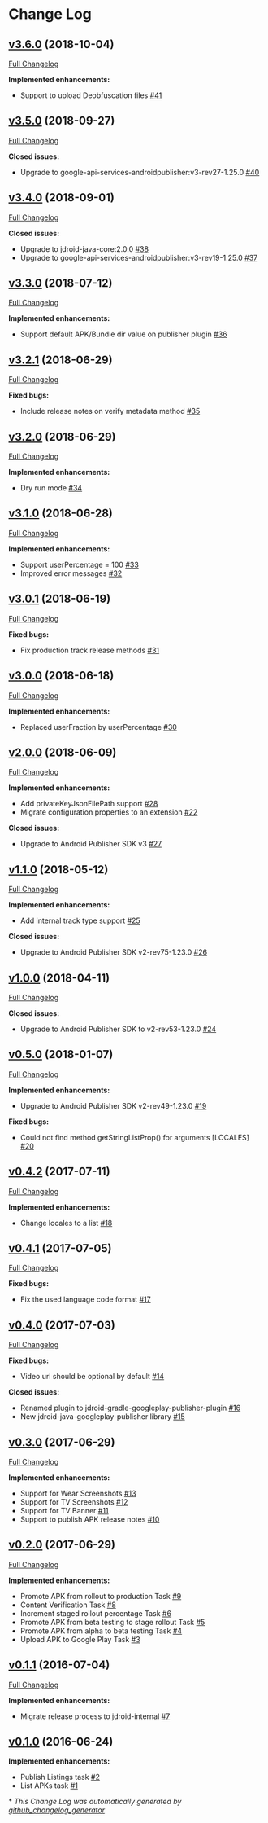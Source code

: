 # Change Log

## [v3.6.0](https://github.com/maxirosson/jdroid-googleplay-publisher/tree/v3.6.0) (2018-10-04)
[Full Changelog](https://github.com/maxirosson/jdroid-googleplay-publisher/compare/v3.5.0...v3.6.0)

**Implemented enhancements:**

- Support to upload Deobfuscation files [\#41](https://github.com/maxirosson/jdroid-googleplay-publisher/issues/41)

## [v3.5.0](https://github.com/maxirosson/jdroid-googleplay-publisher/tree/v3.5.0) (2018-09-27)
[Full Changelog](https://github.com/maxirosson/jdroid-googleplay-publisher/compare/v3.4.0...v3.5.0)

**Closed issues:**

- Upgrade to google-api-services-androidpublisher:v3-rev27-1.25.0 [\#40](https://github.com/maxirosson/jdroid-googleplay-publisher/issues/40)

## [v3.4.0](https://github.com/maxirosson/jdroid-googleplay-publisher/tree/v3.4.0) (2018-09-01)
[Full Changelog](https://github.com/maxirosson/jdroid-googleplay-publisher/compare/v3.3.0...v3.4.0)

**Closed issues:**

- Upgrade to jdroid-java-core:2.0.0 [\#38](https://github.com/maxirosson/jdroid-googleplay-publisher/issues/38)
- Upgrade to google-api-services-androidpublisher:v3-rev19-1.25.0 [\#37](https://github.com/maxirosson/jdroid-googleplay-publisher/issues/37)

## [v3.3.0](https://github.com/maxirosson/jdroid-googleplay-publisher/tree/v3.3.0) (2018-07-12)
[Full Changelog](https://github.com/maxirosson/jdroid-googleplay-publisher/compare/v3.2.1...v3.3.0)

**Implemented enhancements:**

- Support default APK/Bundle dir value on publisher plugin [\#36](https://github.com/maxirosson/jdroid-googleplay-publisher/issues/36)

## [v3.2.1](https://github.com/maxirosson/jdroid-googleplay-publisher/tree/v3.2.1) (2018-06-29)
[Full Changelog](https://github.com/maxirosson/jdroid-googleplay-publisher/compare/v3.2.0...v3.2.1)

**Fixed bugs:**

- Include release notes on verify metadata method [\#35](https://github.com/maxirosson/jdroid-googleplay-publisher/issues/35)

## [v3.2.0](https://github.com/maxirosson/jdroid-googleplay-publisher/tree/v3.2.0) (2018-06-29)
[Full Changelog](https://github.com/maxirosson/jdroid-googleplay-publisher/compare/v3.1.0...v3.2.0)

**Implemented enhancements:**

- Dry run mode [\#34](https://github.com/maxirosson/jdroid-googleplay-publisher/issues/34)

## [v3.1.0](https://github.com/maxirosson/jdroid-googleplay-publisher/tree/v3.1.0) (2018-06-28)
[Full Changelog](https://github.com/maxirosson/jdroid-googleplay-publisher/compare/v3.0.1...v3.1.0)

**Implemented enhancements:**

- Support userPercentage = 100 [\#33](https://github.com/maxirosson/jdroid-googleplay-publisher/issues/33)
- Improved error messages [\#32](https://github.com/maxirosson/jdroid-googleplay-publisher/issues/32)

## [v3.0.1](https://github.com/maxirosson/jdroid-googleplay-publisher/tree/v3.0.1) (2018-06-19)
[Full Changelog](https://github.com/maxirosson/jdroid-googleplay-publisher/compare/v3.0.0...v3.0.1)

**Fixed bugs:**

- Fix production track release methods [\#31](https://github.com/maxirosson/jdroid-googleplay-publisher/issues/31)

## [v3.0.0](https://github.com/maxirosson/jdroid-googleplay-publisher/tree/v3.0.0) (2018-06-18)
[Full Changelog](https://github.com/maxirosson/jdroid-googleplay-publisher/compare/v2.0.0...v3.0.0)

**Implemented enhancements:**

- Replaced userFraction by userPercentage [\#30](https://github.com/maxirosson/jdroid-googleplay-publisher/issues/30)

## [v2.0.0](https://github.com/maxirosson/jdroid-googleplay-publisher/tree/v2.0.0) (2018-06-09)
[Full Changelog](https://github.com/maxirosson/jdroid-googleplay-publisher/compare/v1.1.0...v2.0.0)

**Implemented enhancements:**

- Add privateKeyJsonFilePath support [\#28](https://github.com/maxirosson/jdroid-googleplay-publisher/issues/28)
- Migrate configuration properties to an extension [\#22](https://github.com/maxirosson/jdroid-googleplay-publisher/issues/22)

**Closed issues:**

- Upgrade to Android Publisher SDK v3 [\#27](https://github.com/maxirosson/jdroid-googleplay-publisher/issues/27)

## [v1.1.0](https://github.com/maxirosson/jdroid-googleplay-publisher/tree/v1.1.0) (2018-05-12)
[Full Changelog](https://github.com/maxirosson/jdroid-googleplay-publisher/compare/v1.0.0...v1.1.0)

**Implemented enhancements:**

- Add internal track type support [\#25](https://github.com/maxirosson/jdroid-googleplay-publisher/issues/25)

**Closed issues:**

- Upgrade to Android Publisher SDK v2-rev75-1.23.0 [\#26](https://github.com/maxirosson/jdroid-googleplay-publisher/issues/26)

## [v1.0.0](https://github.com/maxirosson/jdroid-googleplay-publisher/tree/v1.0.0) (2018-04-11)
[Full Changelog](https://github.com/maxirosson/jdroid-googleplay-publisher/compare/v0.5.0...v1.0.0)

**Closed issues:**

- Upgrade to Android Publisher SDK to v2-rev53-1.23.0 [\#24](https://github.com/maxirosson/jdroid-googleplay-publisher/issues/24)

## [v0.5.0](https://github.com/maxirosson/jdroid-googleplay-publisher/tree/v0.5.0) (2018-01-07)
[Full Changelog](https://github.com/maxirosson/jdroid-googleplay-publisher/compare/v0.4.2...v0.5.0)

**Implemented enhancements:**

- Upgrade to Android Publisher SDK v2-rev49-1.23.0 [\#19](https://github.com/maxirosson/jdroid-googleplay-publisher/issues/19)

**Fixed bugs:**

- Could not find method getStringListProp\(\) for arguments \[LOCALES\] [\#20](https://github.com/maxirosson/jdroid-googleplay-publisher/issues/20)

## [v0.4.2](https://github.com/maxirosson/jdroid-googleplay-publisher/tree/v0.4.2) (2017-07-11)
[Full Changelog](https://github.com/maxirosson/jdroid-googleplay-publisher/compare/v0.4.1...v0.4.2)

**Implemented enhancements:**

- Change locales to a list [\#18](https://github.com/maxirosson/jdroid-googleplay-publisher/issues/18)

## [v0.4.1](https://github.com/maxirosson/jdroid-googleplay-publisher/tree/v0.4.1) (2017-07-05)
[Full Changelog](https://github.com/maxirosson/jdroid-googleplay-publisher/compare/v0.4.0...v0.4.1)

**Fixed bugs:**

- Fix the used language code format [\#17](https://github.com/maxirosson/jdroid-googleplay-publisher/issues/17)

## [v0.4.0](https://github.com/maxirosson/jdroid-googleplay-publisher/tree/v0.4.0) (2017-07-03)
[Full Changelog](https://github.com/maxirosson/jdroid-googleplay-publisher/compare/v0.3.0...v0.4.0)

**Fixed bugs:**

- Video url should be optional by default [\#14](https://github.com/maxirosson/jdroid-googleplay-publisher/issues/14)

**Closed issues:**

- Renamed plugin to jdroid-gradle-googleplay-publisher-plugin [\#16](https://github.com/maxirosson/jdroid-googleplay-publisher/issues/16)
- New jdroid-java-googleplay-publisher library [\#15](https://github.com/maxirosson/jdroid-googleplay-publisher/issues/15)

## [v0.3.0](https://github.com/maxirosson/jdroid-googleplay-publisher/tree/v0.3.0) (2017-06-29)
[Full Changelog](https://github.com/maxirosson/jdroid-googleplay-publisher/compare/v0.2.0...v0.3.0)

**Implemented enhancements:**

- Support for Wear Screenshots [\#13](https://github.com/maxirosson/jdroid-googleplay-publisher/issues/13)
- Support for TV Screenshots [\#12](https://github.com/maxirosson/jdroid-googleplay-publisher/issues/12)
- Support for TV Banner [\#11](https://github.com/maxirosson/jdroid-googleplay-publisher/issues/11)
- Support to publish APK release notes [\#10](https://github.com/maxirosson/jdroid-googleplay-publisher/issues/10)

## [v0.2.0](https://github.com/maxirosson/jdroid-googleplay-publisher/tree/v0.2.0) (2017-06-29)
[Full Changelog](https://github.com/maxirosson/jdroid-googleplay-publisher/compare/v0.1.1...v0.2.0)

**Implemented enhancements:**

- Promote APK from rollout to production Task [\#9](https://github.com/maxirosson/jdroid-googleplay-publisher/issues/9)
- Content Verification Task [\#8](https://github.com/maxirosson/jdroid-googleplay-publisher/issues/8)
- Increment staged rollout percentage Task [\#6](https://github.com/maxirosson/jdroid-googleplay-publisher/issues/6)
- Promote APK from beta testing to stage rollout Task [\#5](https://github.com/maxirosson/jdroid-googleplay-publisher/issues/5)
- Promote APK from alpha to beta testing Task [\#4](https://github.com/maxirosson/jdroid-googleplay-publisher/issues/4)
- Upload APK to Google Play Task [\#3](https://github.com/maxirosson/jdroid-googleplay-publisher/issues/3)

## [v0.1.1](https://github.com/maxirosson/jdroid-googleplay-publisher/tree/v0.1.1) (2016-07-04)
[Full Changelog](https://github.com/maxirosson/jdroid-googleplay-publisher/compare/v0.1.0...v0.1.1)

**Implemented enhancements:**

- Migrate release process to jdroid-internal [\#7](https://github.com/maxirosson/jdroid-googleplay-publisher/issues/7)

## [v0.1.0](https://github.com/maxirosson/jdroid-googleplay-publisher/tree/v0.1.0) (2016-06-24)
**Implemented enhancements:**

- Publish Listings task [\#2](https://github.com/maxirosson/jdroid-googleplay-publisher/issues/2)
- List APKs task [\#1](https://github.com/maxirosson/jdroid-googleplay-publisher/issues/1)



\* *This Change Log was automatically generated by [github_changelog_generator](https://github.com/skywinder/Github-Changelog-Generator)*